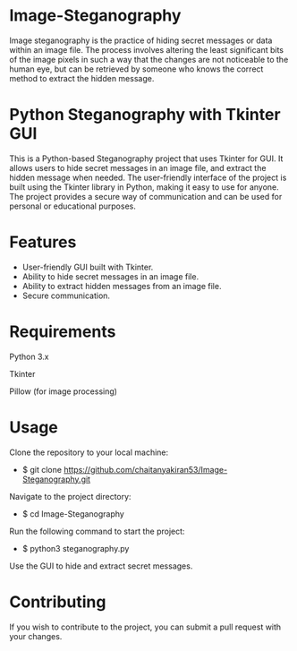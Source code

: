 # Image-Steganography
Image steganography is the practice of hiding secret messages or data within an image file. The process involves altering the least significant bits of the image pixels in such a way that the changes are not noticeable to the human eye, but can be retrieved by someone who knows the correct method to extract the hidden message.

# Python Steganography with Tkinter GUI
This is a Python-based Steganography project that uses Tkinter for GUI. It allows users to hide secret messages in an image file, and extract the hidden message when needed. The user-friendly interface of the project is built using the Tkinter library in Python, making it easy to use for anyone. The project provides a secure way of communication and can be used for personal or educational purposes.

# Features
* User-friendly GUI built with Tkinter.
* Ability to hide secret messages in an image file.
* Ability to extract hidden messages from an image file.
* Secure communication.
# Requirements
Python 3.x

Tkinter

Pillow (for image processing)

# Usage
Clone the repository to your local machine:

* $ git clone https://github.com/chaitanyakiran53/Image-Steganography.git

Navigate to the project directory:

* $ cd Image-Steganography

Run the following command to start the project:

* $ python3 steganography.py

Use the GUI to hide and extract secret messages.

# Contributing
If you wish to contribute to the project, you can submit a pull request with your changes.
